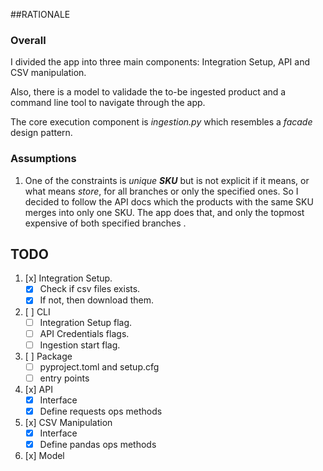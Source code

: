 ##RATIONALE
### Overall

<p>I divided the app into three main components:
Integration Setup, API and CSV manipulation.</p>
<p>Also, there is a model to validade the to-be
ingested product and a command line tool to navigate
through the app.</p>
<p>The core execution component is <em>ingestion.py</em>
which resembles a <em>facade</em> design pattern.</p>

### Assumptions 

1. One of the constraints is _unique __SKU___ but
is not explicit if it means, or what means _store_,
for all branches or only the specified ones. So I
decided to follow the API docs which the products with
the same SKU merges into only one SKU.
The app does that, and only the topmost expensive
of both specified branches .

## TODO

1. [x] Integration Setup.
    * [x] Check if csv files exists.
    * [x] If not, then download them.
   
2. [ ] CLI
    * [ ] Integration Setup flag.
    * [ ] API Credentials flags.
    * [ ] Ingestion start flag.

3. [ ] Package
    * [ ] pyproject.toml and setup.cfg
    * [ ] entry points

4. [x] API
    * [x] Interface
    * [x] Define requests ops methods

5. [x] CSV Manipulation
    * [x] Interface
    * [x] Define pandas ops methods

6. [x] Model